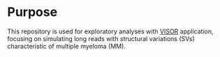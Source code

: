 # Purpose
This repository is used for exploratory analyses with [VISOR](https://github.com/davidebolo1993/VISOR) application, focusing on simulating long reads with structural variations (SVs) characteristic of multiple myeloma (MM).